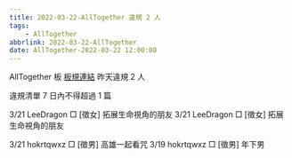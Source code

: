 ```yaml
---
title: 2022-03-22-AllTogether 違規 2 人
tags:
    - AllTogether
abbrlink: 2022-03-22-AllTogether
date: AllTogether-2022-03-22 12:00:00
---
```

AllTogether 板 [板規連結](https://www.ptt.cc/bbs/AllTogether/M.1643211430.A.5FB.html)
昨天違規 2 人
<!-- more -->

違規清單
7 日內不得超過 1 篇

3/21 LeeDragon □ [徵女] 拓展生命視角的朋友
3/21 LeeDragon □ [徵女] 拓展生命視角的朋友

3/21 hokrtqwxz □ [徵男] 高雄一起看咒
3/19 hokrtqwxz □ [徵男] 年下男